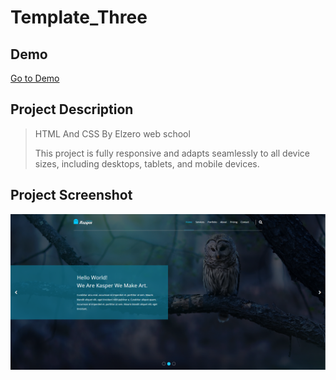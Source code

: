 # Template_Three

## Demo
[Go to Demo](https://mohammedelsisi21.github.io/Template_Three)

## Project Description
> HTML And CSS By Elzero web school
> 
> This project is fully responsive and adapts seamlessly to all device sizes, including desktops, tablets, and mobile devices.


## Project Screenshot
![Project Screenshot](./images/GitHub.png)